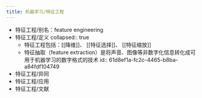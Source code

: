 ```yaml
---
title: 机器学习/特征工程
---
```


- 特征工程/别名：feature engineering
- 特征工程/定义
  collapsed:: true
	- 特征工程包括：[[降维]]、 [[特征选择]]、 [[特征缩放]]
	- 特征抽取（feature extraction）是将声音、图像等非数字化信息转化成可用于机器学习的数字格式的技术
	  id:: 61d8ef1a-fc2c-4465-b8ba-a84fdf104749
- 特征工程/异同
- 特征工程/应用
- 特征工程/文献